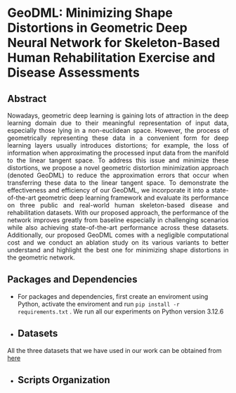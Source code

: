 # **GeoDML: Minimizing Shape Distortions in Geometric Deep Neural Network for Skeleton-Based Human Rehabilitation Exercise and Disease Assessments** 

## Abstract
<div style="text-align: justify"> 
Nowadays, geometric deep learning is gaining lots of attraction in the deep learning domain due to their meaningful representation of input data, especially those lying in a non-euclidean space. However, the process of geometrically representing these data in a convenient form for deep learning layers usually introduces distortions; for example, the loss of information when approximating the processed input data from the manifold to the linear tangent space. To address this issue and minimize these distortions, we propose a novel geometric distortion minimization approach (denoted GeoDML) to reduce the approximation errors that occur when transferring these data to the linear tangent space. To demonstrate the effectiveness and efficiency of our GeoDML, we incorporate it into a state-of-the-art geometric deep learning framework and evaluate its performance on three public and real-world human skeleton-based disease and rehabilitation datasets. With our proposed approach, the performance of the network improves greatly from baseline especially in challenging scenarios while also achieving state-of-the-art performance across these datasets. Additionally, our proposed GeoDML comes with a negligible computational cost and we conduct an ablation study on its various variants to better understand and highlight the best one for minimizing shape distortions in the geometric network.
</div>

## Packages and Dependencies
- For packages and dependencies, first create an enviroment using Python, activate the enviroment and run `pip install -r requirements.txt` . We run all our experiments on Python version 3.12.6

- ## Datasets 
 All the three datasets that we have used in our work can be obtained from [here](https://github.com/bruceyo/EGCN/tree/master) 

 - ## Scripts Organization
    
